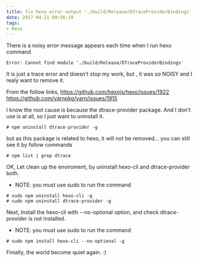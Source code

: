 ```yaml
---
title: fix hexo error output './build/Release/DTraceProviderBindings'
date: 2017-04-21 00:56:19
tags: 
- Hexo
---
```


There is a noisy error message appears each time when I run hexo command

```
Error: Cannot find module './build/Release/DTraceProviderBindings'
```

It is just a trace error and doesn't stop my work, but , it was so NOISY and I
realy want to remove it.

From the follow links,
https://github.com/hexojs/hexo/issues/1922
https://github.com/yarnpkg/yarn/issues/1915

<!-- more -->

I know the root cause is because the dtrace-provider package.
And I don't use is at all, so I just want to uninstall it.

```
# npm uninstall dtrace-provider -g
```

but as this package is related to hexo, it will not be removed...
you can still see it by follow commands

```
# npm list | grep dtrace
```

OK, Let clean up the enviroment, by uninstall hexo-cli and dtrace-provider
both.
* NOTE: you must use sudo to run the command

```
# sudo npm uninstall hexo-cli -g
# sudo npm uninstall dtrace-provider -g
```

Next, Install the hexo-cli with --no-optional option, and check dtrace-provider
is not installed.
* NOTE: you must use sudo to run the command

```
# sudo npm install hexo-cli --no-optional -g
```

Finially, the world become quiet again. :)
